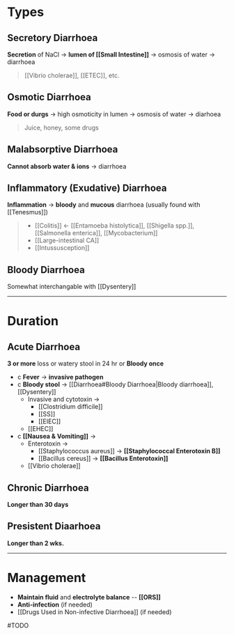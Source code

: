 # Types
## Secretory Diarrhoea
**Secretion** of NaCl -> **lumen of [[Small Intestine]]** -> osmosis of water -> diarrhoea
> [[Vibrio cholerae]], [[ETEC]], etc.

## Osmotic Diarrhoea
**Food or durgs** -> high osmoticity in lumen -> osmosis of water -> diarhoea
> Juice, honey, some drugs

## Malabsorptive Diarrhoea
**Cannot absorb water & ions** -> diarrhoea

## Inflammatory (Exudative) Diarrhoea
**Inflammation** -> **bloody** and **mucous** diarrhoea (usually found with [[Tenesmus]])
> - [[Colitis]] <- [[Entamoeba histolytica]], [[Shigella spp.]], [[Salmonella enterica]], [[Mycobacterium]]
> - [[Large-intestinal CA]]
> - [[Intussusception]]

## Bloody Diarrhoea
Somewhat interchangable with [[Dysentery]] 

---
# Duration
## Acute Diarrhoea
**3 or more** loss or watery stool in 24 hr or **Bloody once** 
- c **Fever** -> **invasive pathogen**
- c **Bloody stool** -> [[Diarrhoea#Bloody Diarrhoea|Bloody diarrhoea]], [[Dysentery]]
	- Invasive and cytotoxin -> 
		- [[Clostridium difficile]]
		- [[SS]]
		- [[EIEC]]
	- [[EHEC]]
- c **[[Nausea & Vomiting]]** ->
	- Enterotoxin ->
		- [[Staphylococcus aureus]] -> **[[Staphylococcal Enterotoxin B]]**
		- [[Bacillus cereus]] -> **[[Bacillus Enterotoxin]]**
	- [[Vibrio cholerae]]

## Chronic Diarrhoea
**Longer than 30 days**

## Presistent Diaarhoea
**Longer than 2 wks.**

---

 # Management
 - **Maintain fluid** and **electrolyte balance** -- **[[ORS]]**
 - **Anti-infection** (if needed)
 - [[Drugs Used in Non-infective Diarrhoea]] (if needed)

#TODO 
